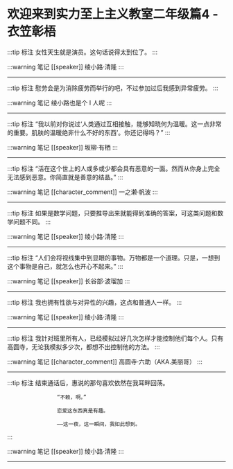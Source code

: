 # 欢迎来到实力至上主义教室二年级篇4 - 衣笠彰梧

:::tip 标注
女性天生就是演员。这句话说得太到位了。
:::

:::warning 笔记
[[speaker]] 绫小路·清隆
:::

---

:::tip 标注
慰劳会是为消除疲劳而举行的吧，不过参加过后我感到异常疲劳。
:::

:::warning 笔记
绫小路也是个 I 人呢
:::

---

:::tip 标注
“我以前对你说过‘人类通过互相接触，能够知晓何为温暖。这一点非常的重要。肌肤的温暖绝非什么不好的东西’。你还记得吗？”
:::

:::warning 笔记
[[speaker]] 坂柳·有栖
:::

---

:::tip 标注
“活在这个世上的人或多或少都会具有恶意的一面。然而从你身上完全无法感到恶意。你简直就是善意的结晶。”
:::

:::warning 笔记
[[character_comment]] 一之濑·帆波
:::

---

:::tip 标注
如果是数学问题，只要推导出来就能得到准确的答案，可这类问题和数学问题不同。
:::

:::warning 笔记
[[speaker]] 绫小路·清隆
:::

---

:::tip 标注
“人们会将视线集中到显眼的事物。万物都是一个道理。只是，一想到这个事物是自己，就怎么也开心不起来。”
:::

:::warning 笔记
[[speaker]] 长谷部·波瑠加
:::

---

:::tip 标注
我也拥有性欲与对异性的兴趣，这点和普通人一样。
:::

:::warning 笔记
[[speaker]] 绫小路·清隆
:::

---

:::tip 标注
我针对班里所有人，已经模拟过好几次怎样才能控制他们每个人。只有高圆寺，无论我模拟多少次，都想不出控制他的方法。
:::

:::warning 笔记
[[character_comment]] 高圆寺·六助（AKA.美丽哥）
:::

---

:::tip 标注
结束通话后，惠说的那句喜欢依然在我耳畔回荡。

                    “不赖，啊。”

                    恋爱这东西真是有趣。

                    ——这一夜，这一瞬间，我如此想到。
:::

:::warning 笔记
[[speaker]] 绫小路·清隆
:::

---


